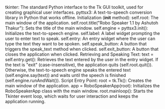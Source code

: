 tkinter: The standard Python interface to the Tk GUI toolkit, used for creating graphical user interfaces.
pyttsx3: A text-to-speech conversion library in Python that works offline.
Initialization (__init__ method):
self.root: The main window of the application.
self.root.title("Robo Speaker 1.1 by Ashutoh Thakur"): Sets the title of the main window.
self.engine = pyttsx3.init(): Initializes the text-to-speech engine.
self.label: A label widget prompting the user to enter text to speak.
self.entry: An entry widget where the user can type the text they want to be spoken.
self.speak_button: A button that triggers the speak_text method when clicked.
self.exit_button: A button that closes the application when clicked.
Retrieving and Speaking Text:
text = self.entry.get(): Retrieves the text entered by the user in the entry widget.
If the text is "exit" (case-insensitive), the application quits (self.root.quit()).
Otherwise, the text-to-speech engine speaks the entered text (self.engine.say(text)) and waits until the speech is finished (self.engine.runAndWait()).
Script Entry Point:
root = tk.Tk(): Creates the main window of the application.
app = RoboSpeakerApp(root): Initializes the RoboSpeakerApp class with the main window.
root.mainloop(): Starts the Tkinter event loop, which waits for user interaction and keeps the application running.
